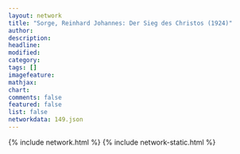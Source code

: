 ```yaml
---
layout: network
title: "Sorge, Reinhard Johannes: Der Sieg des Christos (1924)"
author:
description:
headline:
modified:
category:
tags: []
imagefeature: 
mathjax: 
chart: 
comments: false
featured: false
list: false
networkdata: 149.json
---
```

{% include network.html %}
{% include network-static.html %}
